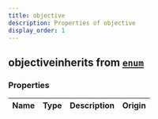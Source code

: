 ```yaml
---
title: objective
description: Properties of objective
display_order: 1
---
```


## objectiveinherits from [`enum`](./enum.html)

### Properties

| Name | Type | Description | Origin |
|------|------|-------------|--------|

